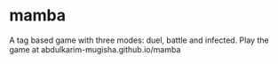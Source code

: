 # mamba
A tag based game with three modes: duel, battle and infected. 
Play the game at abdulkarim-mugisha.github.io/mamba

